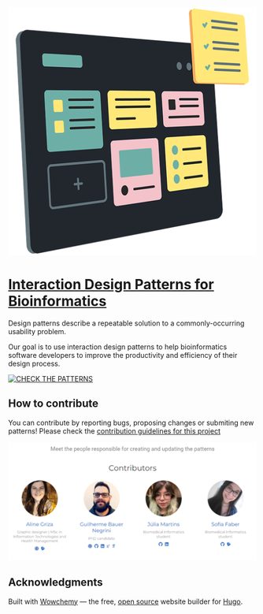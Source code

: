 ![](assets/media/icon.png)

# [Interaction Design Patterns for Bioinformatics](https://bioinformaticspatterns.com/)

Design patterns describe a repeatable solution to a commonly-occurring usability problem.

Our goal is to use interaction design patterns to help bioinformatics software developers to improve the productivity and efficiency of their design process.


[![CHECK THE PATTERNS](https://img.shields.io/badge/-CHECK%20THE%20PATTERNS-blue?style=for-the-badge&link=https://bioinformaticspatterns.com&link=https://bioinformaticspatterns.com/)](https://bioinformaticspatterns.com/)



## How to contribute
You can contribute by reporting bugs, proposing changes or submiting new patterns! Please check the [contribution guidelines for this project](.github/CONTRIBUTING.md)

![](assets/media/contributors.png)

## Acknowledgments

Built with <a href="https://wowchemy.com" target="_blank" rel="noopener">Wowchemy</a>  —
    the free, <a href="https://github.com/wowchemy/wowchemy-hugo-themes" target="_blank" rel="noopener">
    open source</a> website builder for <a href="https://gohugo.io" target="_blank" rel="noopener">Hugo</a>.
      </tr>
</table>
